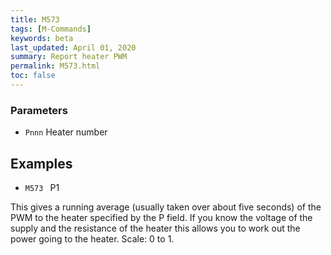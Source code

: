 ```yaml
---
title: M573
tags: [M-Commands] 
keywords: beta 
last_updated: April 01, 2020 
summary: Report heater PWM 
permalink: M573.html
toc: false 
---
```



### Parameters

* `Pnnn` Heater number

## Examples

* ` M573  ` P1

This gives a running average (usually taken over about five seconds) of the PWM to the heater specified by the P field. If you know the voltage of the supply and the resistance of the heater this allows you to work out the power going to the heater. Scale: 0 to 1.

